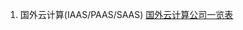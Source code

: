 1. 国外云计算(IAAS/PAAS/SAAS)
   [国外云计算公司一览表](https://docs.google.com/spreadsheets/d/19O-d19_q7WcemVqzKr0qlj89UaTXY_b27gKcpINHCZY/edit?usp=sharing)
